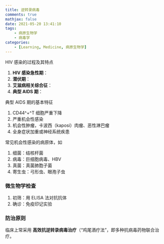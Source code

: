 ```yaml
---
title: 逆转录病毒
comments: true
mathjax: false
date: 2021-05-20 13:41:10
tags:
    - 病原生物学
    - 病毒学
categories:
    - [Learning, Medicine, 病原生物学]
---
```



<!-- more -->


HIV 感染的过程及其特点
1. **HIV 感染急性期**：
2. **潜伏期**：
3. **艾滋病相关综合征**：
4. **典型 AIDS 期**：

典型 AIDS 期的基本特征
1. CD44^+^T 细胞严重下降
2. 严重机会性感染
3. 机会性肿瘤，卡波西（kaposi）肉瘤、恶性淋巴瘤
4. 全身症状加重或神经系统疾患


常见机会性感染的病原体，如
1. 细菌：结核杆菌
2. 病毒：巨细胞病毒、HBV
3. 真菌：真菌肺胞子菌
4. 寄生虫：弓形虫、眼孢子虫

### 微生物学检查

1. 初筛：用 ELISA 法对抗抗体
2. 确诊：免疫印记实验

### 防治原则

临床上常采用 **高效抗逆转录病毒治疗**（“鸡尾酒疗法”，即多种抗病毒药物联合治疗。

